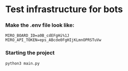 # Test infrastructure for bots
### Make the .env file look like:
```
MIRO_BOARD_ID=a0B_cdEFgHi%1J
MIRO_API_TOKEN=eps_ABcde0FgHIjKLmnOPRSTuVw
```
### Starting the project
```
python3 main.py
```
